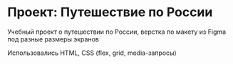 # Проект: Путешествие по России

Учебный проект о путешествии по России, верстка по макету из Figma под разные размеры экранов

Использовались HTML, CSS (flex, grid, media-запросы)
